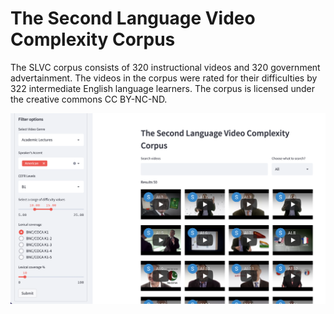 # The Second Language Video Complexity Corpus 

The SLVC corpus consists of 320 instructional videos and 320 government advertainment. The videos in the corpus were rated for their difficulties by 322 intermediate English language learners. The corpus is licensed under the creative commons CC BY-NC-ND. 


![The Second Language Video Complexity Corpus](SLVC.png)
